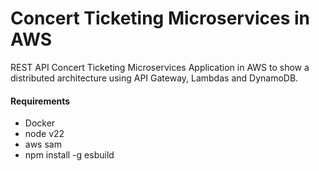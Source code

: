 # Concert Ticketing Microservices in AWS
REST API Concert Ticketing Microservices Application in AWS to show a distributed architecture using API Gateway, Lambdas and DynamoDB.

#### Requirements
- Docker
- node v22
- aws sam
- npm install -g esbuild

